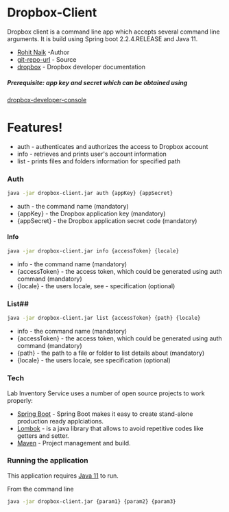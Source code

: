 # Dropbox-Client

Dropbox client is a command line app which accepts several command line arguments. It is build using Spring boot 2.2.4.RELEASE and Java 11.
 * [Rohit Naik] -Author 
 * [git-repo-url] - Source 
 * [dropbox] - Dropbox developer documentation 
 
##### Prerequisite: app key and secret which can be obtained using
[dropbox-developer-console]


# Features!

  - auth - authenticates and authorizes the access to Dropbox account
  - info - retrieves and prints user's account information  
  - list - prints files and folders information for specified path
  
### Auth
```sh
java -jar dropbox-client.jar auth {appKey} {appSecret}
```
- auth - the command name (mandatory)
- {appKey} - the Dropbox application key (mandatory)
- {appSecret} - the Dropbox application secret code (mandatory)

#### Info
```sh
java -jar dropbox-client.jar info {accessToken} {locale}
```
- info - the command name (mandatory)
- {accessToken} - the access token, which could be generated using auth command (mandatory) 
- {locale} - the users locale, see - specification (optional)

### List##
```sh
java -jar dropbox-client.jar list {accessToken} {path} {locale}
```
- info - the command name (mandatory)
- {accessToken} - the access token, which could be generated using auth command (mandatory) 
- {path} - the path to a file or folder to list details about (mandatory)
- {locale} - the users locale, see specification (optional)



### Tech

Lab Inventory Service uses a number of open source projects to work properly:

* [Spring Boot] - Spring Boot makes it easy to create stand-alone production ready applciations.
* [Lombok] - is a java library that allows to avoid repetitive codes like getters and setter.
* [Maven] - Project management and build.

### Running the application

This application requires [Java 11] to run.

From the command line 

```sh
java -jar dropbox-client.jar {param1} {param2} {param3}
```











 
  
   [git-repo-url]: <https://github.com/nrohitnaik/dropbox-client.git>
   [Rohit Naik]: <https://github.com/nrohitnaik>
   [spring boot]: <https://spring.io/projects/spring-boot>
   [Java 11]: <https://openjdk.java.net/projects/jdk/11/>
   [Lombok]: <https://projectlombok.org/>
   [Maven]: <https://maven.apache.org/>
   [dropbox]: <https://www.dropbox.com/developers/documentation?_tk=pilot_lp&_ad=topbar1&_camp=docs>
   [dropbox-developer-console]: <https://www.dropbox.com/developers/apps?_tk=pilot_lp&_ad=topbar4&_camp=myapps>
 

  
